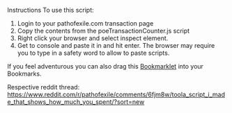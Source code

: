 Instructions
To use this script:

1. Login to your pathofexile.com transaction page 
2. Copy the contents from the poeTransactionCounter.js script
3. Right click your browser and select inspect element.
4. Get to console and paste it in and hit enter. The browser may require you to type in a safety word to allow to paste scripts.

If you feel adventurous you can also drag this <a href="javascript:(function()%7Bfunction%20callback()%7Bconsole.log(%22dummy%20log%22)%7Dvar%20s%3Ddocument.createElement(%22script%22)%3Bs.src%3D%22https%3A%2F%2Fcdn.statically.io%2Fgh%2Fpeeteer1245%2FpoeTransactionCounter%2Fmaster%2FpoeTransactionCounter.js%22%3Bif(s.addEventListener)%7Bs.addEventListener(%22load%22%2Ccallback%2Cfalse)%7Delse%20if(s.readyState)%7Bs.onreadystatechange%3Dcallback%7Ddocument.body.appendChild(s)%3B%7D)()">Bookmarklet</a> into your Bookmarks.

Respective reddit thread:
https://www.reddit.com/r/pathofexile/comments/6fjm8w/toola_script_i_made_that_shows_how_much_you_spent/?sort=new
